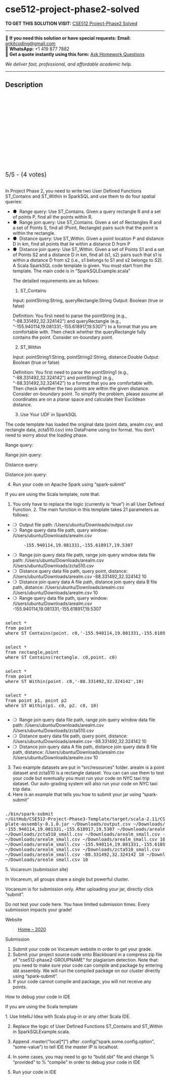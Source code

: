 # cse512-project-phase2-solved
**TO GET THIS SOLUTION VISIT:** [CSE512 Project-Phase2 Solved](https://www.ankitcodinghub.com/product/cse512-project-phase2-solved/)


---

📩 **If you need this solution or have special requests:** **Email:** ankitcoding@gmail.com  
📱 **WhatsApp:** +1 419 877 7882  
📄 **Get a quote instantly using this form:** [Ask Homework Questions](https://www.ankitcodinghub.com/services/ask-homework-questions/)

*We deliver fast, professional, and affordable academic help.*

---

<h2>Description</h2>



<div class="kk-star-ratings kksr-auto kksr-align-center kksr-valign-top" data-payload="{&quot;align&quot;:&quot;center&quot;,&quot;id&quot;:&quot;99754&quot;,&quot;slug&quot;:&quot;default&quot;,&quot;valign&quot;:&quot;top&quot;,&quot;ignore&quot;:&quot;&quot;,&quot;reference&quot;:&quot;auto&quot;,&quot;class&quot;:&quot;&quot;,&quot;count&quot;:&quot;4&quot;,&quot;legendonly&quot;:&quot;&quot;,&quot;readonly&quot;:&quot;&quot;,&quot;score&quot;:&quot;5&quot;,&quot;starsonly&quot;:&quot;&quot;,&quot;best&quot;:&quot;5&quot;,&quot;gap&quot;:&quot;4&quot;,&quot;greet&quot;:&quot;Rate this product&quot;,&quot;legend&quot;:&quot;5\/5 - (4 votes)&quot;,&quot;size&quot;:&quot;24&quot;,&quot;title&quot;:&quot;CSE512 Project-Phase2 Solved&nbsp;&quot;,&quot;width&quot;:&quot;138&quot;,&quot;_legend&quot;:&quot;{score}\/{best} - ({count} {votes})&quot;,&quot;font_factor&quot;:&quot;1.25&quot;}">

<div class="kksr-stars">

<div class="kksr-stars-inactive">
            <div class="kksr-star" data-star="1" style="padding-right: 4px">


<div class="kksr-icon" style="width: 24px; height: 24px;"></div>
        </div>
            <div class="kksr-star" data-star="2" style="padding-right: 4px">


<div class="kksr-icon" style="width: 24px; height: 24px;"></div>
        </div>
            <div class="kksr-star" data-star="3" style="padding-right: 4px">


<div class="kksr-icon" style="width: 24px; height: 24px;"></div>
        </div>
            <div class="kksr-star" data-star="4" style="padding-right: 4px">


<div class="kksr-icon" style="width: 24px; height: 24px;"></div>
        </div>
            <div class="kksr-star" data-star="5" style="padding-right: 4px">


<div class="kksr-icon" style="width: 24px; height: 24px;"></div>
        </div>
    </div>

<div class="kksr-stars-active" style="width: 138px;">
            <div class="kksr-star" style="padding-right: 4px">


<div class="kksr-icon" style="width: 24px; height: 24px;"></div>
        </div>
            <div class="kksr-star" style="padding-right: 4px">


<div class="kksr-icon" style="width: 24px; height: 24px;"></div>
        </div>
            <div class="kksr-star" style="padding-right: 4px">


<div class="kksr-icon" style="width: 24px; height: 24px;"></div>
        </div>
            <div class="kksr-star" style="padding-right: 4px">


<div class="kksr-icon" style="width: 24px; height: 24px;"></div>
        </div>
            <div class="kksr-star" style="padding-right: 4px">


<div class="kksr-icon" style="width: 24px; height: 24px;"></div>
        </div>
    </div>
</div>


<div class="kksr-legend" style="font-size: 19.2px;">
            5/5 - (4 votes)    </div>
    </div>
<div class="page" title="Page 1">
<div class="layoutArea">
<div class="column">
&nbsp;

In Project Phase 2, you need to write two User Defined Functions ST_Contains and ST_Within in SparkSQL and use them to do four spatial queries:

<ul>
<li>● &nbsp;Range query: Use ST_Contains. Given a query rectangle R and a set of points P, find all the points within R.</li>
<li>● &nbsp;Range join query: Use ST_Contains. Given a set of Rectangles R and a set of Points S, find all (Point, Rectangle) pairs such that the point is within the rectangle.</li>
<li>● &nbsp;Distance query: Use ST_Within. Given a point location P and distance D in km, find all points that lie within a distance D from P</li>
<li>● &nbsp;Distance join query: Use ST_Within. Given a set of Points S1 and a set of Points S2 and a distance D in km, find all (s1, s2) pairs such that s1 is within a distance D from s2 (i.e., s1 belongs to S1 and s2 belongs to S2).
A Scala SparkSQL code template is given. You must start from the template. The main code is in “SparkSQLExample.scala”

The detailed requirements are as follows:

1. ST_Contains

Input: pointString:String, queryRectangle:String Output: Boolean (true or false)

Definition: You first need to parse the pointString (e.g., “-88.331492,32.324142”) and queryRectangle (e.g., “-155.940114,19.081331,-155.618917,19.5307”) to a format that you are comfortable with. Then check whether the queryRectangle fully contains the point. Consider on-boundary point.

2. ST_Within

Input: pointString1:String, pointString2:String, distance:Double Output: Boolean (true or false)

Definition: You first need to parse the pointString1 (e.g., “-88.331492,32.324142”) and pointString2 (e.g., “-88.331492,32.324142”) to a format that you are comfortable with. Then check whether the two points are within the given distance. Consider on-boundary point. To simplify the problem, please assume all coordinates are on a planar space and calculate their Euclidean distance.

3. Use Your UDF in SparkSQL
</li>
</ul>
</div>
</div>
</div>
<div class="page" title="Page 2">
<div class="layoutArea">
<div class="column">
The code template has loaded the original data (point data, arealm.csv, and rectangle data, zcta510.csv) into DataFrame using tsv format. You don’t need to worry about the loading phase.

Range query:

Range join query:

Distance query:

Distance join query:

4. Run your code on Apache Spark using “spark-submit”

If you are using the Scala template, note that:

1. You only have to replace the logic (currently is “true”) in all User Defined Function. 2. The main function in this template takes 21 parameters as follows:

<ul>
<li>❍ &nbsp;Output file path: /Users/ubuntu/Downloads/output.csv</li>
<li>❍ &nbsp;Range query data file path, query window: /Users/ubuntu/Downloads/arealm.csv
<pre>    -155.940114,19.081331,-155.618917,19.5307
</pre>
</li>
<li>❍ &nbsp;Range join query data file path, range join query window data file path: /Users/ubuntu/Downloads/arealm.csv /Users/ubuntu/Downloads/zcta510.csv</li>
<li>❍ &nbsp;Distance query data file path, query point, distance: /Users/ubuntu/Downloads/arealm.csv -88.331492,32.324142 10</li>
<li>❍ &nbsp;Distance join query data A file path, distance join query data B file path, distance: /Users/ubuntu/Downloads/arealm.csv /Users/ubuntu/Downloads/arealm.csv 10</li>
<li>❍ &nbsp;Range query data file path, query window: /Users/ubuntu/Downloads/arealm.csv -155.940114,19.081331,-155.618917,19.5307</li>
</ul>
</div>
</div>
<div class="section">
<div class="layoutArea">
<div class="column">
<pre>select *
from point
where ST_Contains(point._c0,'-155.940114,19.081331,-155.618917,19.5307')
</pre>
</div>
</div>
</div>
<div class="section">
<div class="layoutArea">
<div class="column">
<pre>select *
from rectangle,point
where ST_Contains(rectangle._c0,point._c0)
</pre>
</div>
</div>
</div>
<div class="section">
<div class="layoutArea">
<div class="column">
<pre>select *
from point
where ST_Within(point._c0,'-88.331492,32.324142',10)
</pre>
</div>
</div>
</div>
<div class="section">
<div class="layoutArea">
<div class="column">
<pre>select *
from point p1, point p2
where ST_Within(p1._c0, p2._c0, 10)
</pre>
</div>
</div>
</div>
</div>
<div class="page" title="Page 3">
<div class="layoutArea">
<div class="column">
<ul>
<li>❍ &nbsp;Range join query data file path, range join query window data file path: /Users/ubuntu/Downloads/arealm.csv /Users/ubuntu/Downloads/zcta510.csv</li>
<li>❍ &nbsp;Distance query data file path, query point, distance: /Users/ubuntu/Downloads/arealm.csv -88.331492,32.324142 10</li>
<li>❍ &nbsp;Distance join query data A file path, distance join query data B file path, distance: /Users/ubuntu/Downloads/arealm.csv /Users/ubuntu/Downloads/arealm.csv 10</li>
</ul>
<ol start="3">
<li>Two example datasets are put in “src/resources” folder. arealm is a point dataset and zcta510 is a rectangle dataset. You can can use them to test your code but eventually you must run your code on NYC taxi trip dataset. Our auto-grading system will also run your code on NYC taxi trip data.</li>
<li>Here is an example that tells you how to submit your jar using “spark-submit”</li>
</ol>
</div>
</div>
<div class="section">
<div class="layoutArea">
<div class="column">
<pre>./bin/spark-submit
~/GitHub/CSE512-Project-Phase3-Template/target/scala-2.11/CSE512-Project-Phase2-Tem
plate-assembly-0.1.0.jar ~/Downloads/output.csv ~/Downloads/arealm_small.csv
-155.940114,19.081331,-155.618917,19.5307 ~/Downloads/arealm_small.csv
~/Downloads/zcta510_small.csv ~/Downloads/arealm_small.csv -88.331492,32.324142 10
~/Downloads/arealm_small.csv ~/Downloads/arealm_small.csv 10
~/Downloads/arealm_small.csv -155.940114,19.081331,-155.618917,19.5307
~/Downloads/arealm_small.csv ~/Downloads/zcta510_small.csv
~/Downloads/arealm_small.csv -88.331492,32.324142 10 ~/Downloads/arealm_small.csv
~/Downloads/arealm_small.csv 10
</pre>
</div>
</div>
</div>
<div class="layoutArea">
<div class="column">
5. Vocareum (submission site)

In Vocareum, all groups share a single but powerful cluster.

Vocareum is for submission only. After uploading your jar, directly click “submit”.

Do not test your code here. You have limited submission times. Every submission impacts your grade!

Website

<blockquote class="wp-embedded-content" data-secret="LfsQ2rAxy9"><a href="https://www.vocareum.com/">Home – 2020</a>
</blockquote>
<iframe class="wp-embedded-content lazyload" sandbox="allow-scripts" security="restricted" style="position: absolute; clip: rect(1px, 1px, 1px, 1px);" title="“Home – 2020” — Vocareum" data-src="https://www.vocareum.com/embed/#?secret=Q7ubIjGtjn#?secret=LfsQ2rAxy9" data-secret="LfsQ2rAxy9" width="600" height="338" frameborder="0" marginwidth="0" marginheight="0" scrolling="no" src="data:image/gif;base64,R0lGODlhAQABAAAAACH5BAEKAAEALAAAAAABAAEAAAICTAEAOw==" data-load-mode="1"></iframe>

Submission

<ol>
<li>Submit your code on Vocareum website in order to get your grade.</li>
<li>Submit your project source code onto Blackboard in a compress zip file of
“cse512-phase2-GROUPNAME” for plagiarism detection. Note that: you need to make sure your code can compile and package by entering sbt assembly. We will run the compiled package on our cluster directly using “spark-submit”.
</li>
<li>If your code cannot compile and package, you will not receive any points.</li>
</ol>
How to debug your code in IDE

If you are using the Scala template

</div>
</div>
</div>
<div class="page" title="Page 4">
<div class="layoutArea">
<div class="column">
1. Use IntelliJ Idea with Scala plug-in or any other Scala IDE.

2. Replace the logic of User Defined Functions ST_Contains and ST_Within in SparkSQLExample.scala.

3. Append .master(“local[*]”) after .config(“spark.some.config.option”, “some-value”) to tell IDE the master IP is localhost.

4. In some cases, you may need to go to “build.sbt” file and change % “provided” to % “compile” in order to debug your code in IDE

5. Run your code in IDE

&nbsp;

</div>
</div>
</div>
